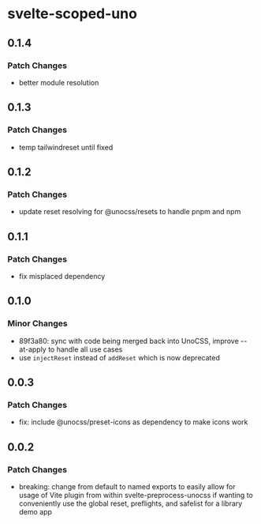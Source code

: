 # svelte-scoped-uno

## 0.1.4

### Patch Changes

- better module resolution

## 0.1.3

### Patch Changes

- temp tailwindreset until fixed

## 0.1.2

### Patch Changes

- update reset resolving for @unocss/resets to handle pnpm and npm

## 0.1.1

### Patch Changes

- fix misplaced dependency

## 0.1.0

### Minor Changes

- 89f3a80: sync with code being merged back into UnoCSS, improve --at-apply to handle all use cases
- use `injectReset` instead of `addReset` which is now deprecated

## 0.0.3

### Patch Changes

- fix: include @unocss/preset-icons as dependency to make icons work

## 0.0.2

### Patch Changes

- breaking: change from default to named exports to easily allow for usage of Vite plugin from within svelte-preprocess-unocss if wanting to conveniently use the global reset, preflights, and safelist for a library demo app
